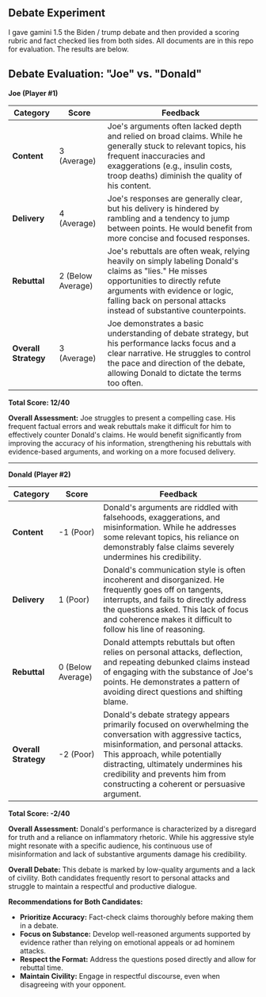 ## Debate Experiment

I gave gamini 1.5 the Biden / trump debate and then provided a scoring rubric and fact checked lies from both sides. All documents are in this repo for evaluation. The results are below. 

## Debate Evaluation: "Joe" vs. "Donald"

**Joe (Player #1)**

| Category | Score | Feedback |
|---|---|---|
| **Content** | 3 (Average) | Joe's arguments often lacked depth and relied on broad claims. While he generally stuck to relevant topics, his frequent inaccuracies and exaggerations (e.g., insulin costs, troop deaths) diminish the quality of his content.  |
| **Delivery** | 4 (Average) | Joe's responses are generally clear, but his delivery is hindered by rambling and a tendency to jump between points. He would benefit from more concise and focused responses. |
| **Rebuttal** | 2 (Below Average) | Joe's rebuttals are often weak, relying heavily on simply labeling Donald's claims as "lies." He misses opportunities to directly refute arguments with evidence or logic, falling back on personal attacks instead of substantive counterpoints. | 
| **Overall Strategy** | 3 (Average) | Joe demonstrates a basic understanding of debate strategy, but his performance lacks focus and a clear narrative. He struggles to control the pace and direction of the debate, allowing Donald to dictate the terms too often.  |

**Total Score: 12/40**

**Overall Assessment:** Joe struggles to present a compelling case. His frequent factual errors and weak rebuttals make it difficult for him to effectively counter Donald's claims. He would benefit significantly from improving the accuracy of his information, strengthening his rebuttals with evidence-based arguments, and working on a more focused delivery. 

---

**Donald (Player #2)**

| Category | Score | Feedback |
|---|---|---|
| **Content** | -1 (Poor) | Donald's arguments are riddled with falsehoods, exaggerations, and misinformation. While he addresses some relevant topics, his reliance on demonstrably false claims severely undermines his credibility.  |
| **Delivery** | 1 (Poor) | Donald's communication style is often incoherent and disorganized. He frequently goes off on tangents, interrupts, and fails to directly address the questions asked. This lack of focus and coherence makes it difficult to follow his line of reasoning. |
| **Rebuttal** | 0 (Below Average) |  Donald attempts rebuttals but often relies on personal attacks, deflection, and repeating debunked claims instead of engaging with the substance of Joe's points. He demonstrates a pattern of avoiding direct questions and shifting blame. |
| **Overall Strategy** |  -2 (Poor) | Donald's debate strategy appears primarily focused on overwhelming the conversation with aggressive tactics, misinformation, and personal attacks. This approach, while potentially distracting, ultimately undermines his credibility and prevents him from constructing a coherent or persuasive argument. |

**Total Score: -2/40**

**Overall Assessment:**  Donald's performance is characterized by a disregard for truth and a reliance on inflammatory rhetoric.  While his aggressive style might resonate with a specific audience, his continuous use of misinformation and lack of substantive arguments damage his credibility.  

**Overall Debate:** This debate is marked by low-quality arguments and a lack of civility.  Both candidates frequently resort to personal attacks and struggle to maintain a respectful and productive dialogue.

**Recommendations for Both Candidates:**

* **Prioritize Accuracy:** Fact-check claims thoroughly before making them in a debate. 
* **Focus on Substance:**  Develop well-reasoned arguments supported by evidence rather than relying on emotional appeals or ad hominem attacks. 
* **Respect the Format:**  Address the questions posed directly and allow for rebuttal time. 
* **Maintain Civility:**  Engage in respectful discourse, even when disagreeing with your opponent. 
